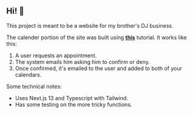 ## Hi! 👋

This project is meant to be a website for my brother's DJ business.


The calender portion of the site was built using **[this](https://dev.to/timfee/build-and-host-your-own-calendy-like-scheduling-page-using-nextjs-and-google-apis-5ack)** tutorial.
It works like this:
1. A user requests an appointment.
2. The system emails him asking him to confirm or deny.
3. Once confirmed, it's emailed to the user and added to both of your calendars. 

Some technical notes:
* Uses Next.js 13 and Typescript with Tailwind.
* Has some testing on the more tricky functions.